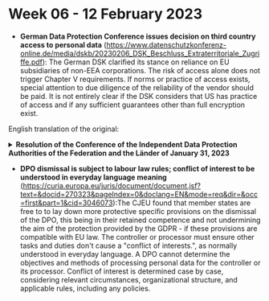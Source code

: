 # Week 06 - 12 February 2023

- **German Data Protection Conference issues decision on third country access to personal data** (https://www.datenschutzkonferenz-online.de/media/dskb/20230206_DSK_Beschluss_Extraterritoriale_Zugriffe.pdf): The German DSK clarified its stance on reliance on EU subsidiaries of non-EEA corporations. The risk of access alone does not trigger Chapter V requirements. If norms or practice of access exists, special attention to due diligence of the reliability of the vendor should be paid. It is not entirely clear if the DSK considers that US has practice of access and if any sufficient guarantees other than full encryption exist.

English translation of the original:
<details><summary><b>Resolution of the Conference of the Independent Data Protection Authorities of the Federation and the Länder of January 31, 2023</b></summary>

The Conference of Independent Data Protection Authorities of the Federation and the Länder assesses access possibilities of public bodies of third countries to personal data processed on behalf in the EEA pursuant to Art. 28 GDPR from a data protection perspective as follows: 

(1) The risk alone that - for example via rights to issue instructions under company law - the third-country parent company of an EEA company could instruct it, or that public bodies of third countries could directly instruct EEA companies to transfer personal data to a third country, is not sufficient to assume a transfer to a third country within the meaning of Art. 44 et seq. H

(2) However, such a risk may result in processors subject to such laws lacking reliability within the meaning of Art. 28(1) GDPR, unless they - or the controller - have taken technical and/or organizational measures that provide sufficient guarantees that the processor will comply with its obligations, in particular as regards refraining from processing personal data without or against the controller's instructions, especially on the basis of obligations under third-country law.

(3) To the extent that there is a risk that a standard or practice that may require processing of personal data that is unlawful under EU law may also apply to EEA subsidiaries of third country entities, processing by an EEA subsidiary as a processor is not in itself sufficient to achieve reliability within the meaning of Article 28(1) of the GDPR.

(4) Insofar as a norm or practice of a third country creates the abstract risk of a transfer of personal data from the EEA to a third country by an entity in the EEA acting as a processor - e.g., the EEA subsidiary of a third country company - which is impermissible under EU law, particularly high requirements must be placed on the due diligence of the reliability check within the meaning of Art. 28(1) GDPR, which take this risk into account. This first requires an assessment of all circumstances of the individual case as to whether the processor and/or the data it processes fall under this third-country standard or practice and, if so, whether the processor nevertheless provides sufficient guarantees that no processing occurs that is impermissible under the standards of the GDPR or the applicable Member State law. In particular, the following points must be taken into account: 

- the result of an assessment regarding extraterritorial applicability of the third country law and, if applicable, practical extraterritorial application beyond that, 
- in the case of extraterritorial applicability and/or application: the result of an assessment as to whether the law or practice of the third country could affect the obligations under the processing contract (following the recommendations 01/2020 of the European Data Protection Board),
- the risk that the third country parent of an EEA subsidiary could instruct it to transfer personal data to a third country transfer (review of findings on the legal situation/practice), 
- whether the order processing contract allows unlawful processing based on third country law according to European standards, 
- any assurances from the third country parent company and the EEA company on how to deal with conflicting requirements of third country and EU law; and of a third country and the EU, 
- an assessment of the legal situation and practice of the third country as to whether such assurances can actually be complied with 
- an assessment of all other aspects of whether such assurances are actually being are actually complied with, 
- any data protection breaches identified in the past, 
- the severity and likelihood of sanctions for violations under EU law and the law of the third country, and 
- the exclusion of unauthorized transfers through appropriate technical and organizational measures.

If, after this assessment, the processor does not provide sufficient guarantees, the risks of data processing in breach of European law must be offset by technical and/or organizational measures that compensate for precisely those deficiencies in the legal situation or practice of third-country law that led to the processor's lack of reliability. For the question of what standards should be applied to these measures, data controllers can refer to Recommendations 01/2020 of the European Data Protection Board, although it should be noted that these recommendations were designed for the context of data transfers to third countries,6 so that divergent assessments of the suitability of certain measures are not excluded. Insofar as processing of personal data on behalf requires access by the processor to clear data, it must be examined particularly critically, in corresponding application of use case 6 of Annex 2 of Recommendations 01/2020, how the requirements of Article 28 (1) of the GDPR can be sufficiently taken into account.7 

(5) The controller must be able to demonstrate that a processor meets the requirements of Article 28(1) and Recital 81 of the GDPR in terms of expertise, reliability and resources.

Based on this decision, the Commission will advocate for further discussion of this issue in the European Data Protection Board (EDSA).

</details>

- **DPO dismissal is subject to labour law rules; conflict of interest to be understood in everyday language meaning** (https://curia.europa.eu/juris/document/document.jsf?text=&docid=270323&pageIndex=0&doclang=EN&mode=req&dir=&occ=first&part=1&cid=3046073):The CJEU found that member states are free to to lay down more protective specific provisions on the dismissal of the DPO, this being in their retained competence and not undermining the aim of the protection provided by the GDPR - if these provisions are compatible with EU law. The controller or processor must ensure other tasks and duties don't cause a "conflict of interests.", as normally understood in everyday language. A DPO cannot determine the objectives and methods of processing personal data for the controller or its processor. Conflict of interest is determined case by case, considering relevant circumstances, organizational structure, and applicable rules, including any policies.